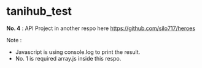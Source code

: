 # tanihub_test

<b>No. 4</b> : API Project in another respo here <a href="https://github.com/silo717/heroes">https://github.com/silo717/heroes</a> 


Note :
<uL>
  <li>Javascript is using console.log to print the result.</li>
  <li>No. 1 is required array.js inside this respo.</li>
</ul>
